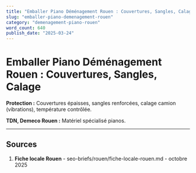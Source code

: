 ```yaml
---
title: "Emballer Piano Déménagement Rouen : Couvertures, Sangles, Calage"
slug: "emballer-piano-demenagement-rouen"
category: "demenagement-piano-rouen"
word_count: 640
publish_date: "2025-03-24"
---
```


# Emballer Piano Déménagement Rouen : Couvertures, Sangles, Calage

**Protection :** Couvertures épaisses, sangles renforcées, calage camion (vibrations), température contrôlée.

**TDN, Demeco Rouen :** Matériel spécialisé pianos.

---

## Sources

1. **Fiche locale Rouen** - seo-briefs/rouen/fiche-locale-rouen.md - octobre 2025

